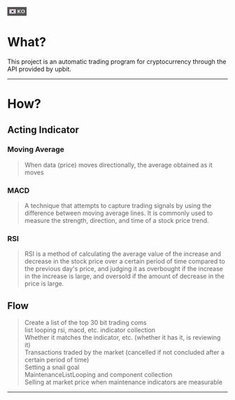[<img src="https://github.com/MinZLIM/minsoo_coinbot/blob/main/img/ko.png">](https://github.com/MinZLIM/minsoo_coinbot/blob/main/readme/readme_ko.md)

# What?

This project is an automatic trading program for cryptocurrency through the API provided by upbit.

---
# How?
## Acting Indicator
### Moving Average
 > When data (price) moves directionally, the average obtained as it moves
### MACD
 > A technique that attempts to capture trading signals by using the difference between moving average lines. It is commonly used to measure the strength, direction, and time of a stock price trend.
### RSI
 > RSI is a method of calculating the average value of the increase and decrease in the stock price over a certain period of time compared to the previous day's price, and judging it as overbought if the increase in the increase is large, and oversold if the amount of decrease in the price is large.


## Flow 
 > Create a list of the top 30 bit trading coms <br />
 > list looping rsi, macd, etc. indicator collection <br />
 > Whether it matches the indicator, etc. (whether it has it, is reviewing it) <br />
 > Transactions traded by the market (cancelled if not concluded after a certain period of time) <br />
 > Setting a snail goal <br />
 > MaintenanceListLooping and component collection <br />
 > Selling at market price when maintenance indicators are measurable <br />
--- 
